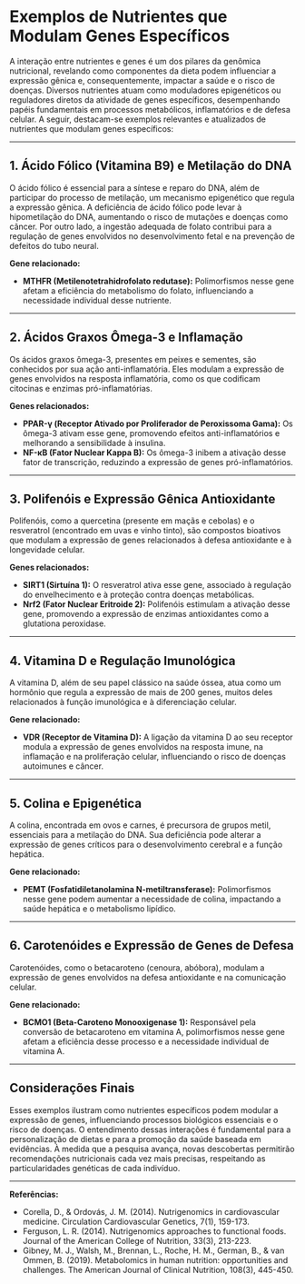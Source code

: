 
# Exemplos de Nutrientes que Modulam Genes Específicos

A interação entre nutrientes e genes é um dos pilares da genômica nutricional, revelando como componentes da dieta podem influenciar a expressão gênica e, consequentemente, impactar a saúde e o risco de doenças. Diversos nutrientes atuam como moduladores epigenéticos ou reguladores diretos da atividade de genes específicos, desempenhando papéis fundamentais em processos metabólicos, inflamatórios e de defesa celular. A seguir, destacam-se exemplos relevantes e atualizados de nutrientes que modulam genes específicos:

---

## 1. Ácido Fólico (Vitamina B9) e Metilação do DNA

O ácido fólico é essencial para a síntese e reparo do DNA, além de participar do processo de metilação, um mecanismo epigenético que regula a expressão gênica. A deficiência de ácido fólico pode levar à hipometilação do DNA, aumentando o risco de mutações e doenças como câncer. Por outro lado, a ingestão adequada de folato contribui para a regulação de genes envolvidos no desenvolvimento fetal e na prevenção de defeitos do tubo neural.

**Gene relacionado:**  
- **MTHFR (Metilenotetrahidrofolato redutase):** Polimorfismos nesse gene afetam a eficiência do metabolismo do folato, influenciando a necessidade individual desse nutriente.

---

## 2. Ácidos Graxos Ômega-3 e Inflamação

Os ácidos graxos ômega-3, presentes em peixes e sementes, são conhecidos por sua ação anti-inflamatória. Eles modulam a expressão de genes envolvidos na resposta inflamatória, como os que codificam citocinas e enzimas pró-inflamatórias.

**Genes relacionados:**  
- **PPAR-γ (Receptor Ativado por Proliferador de Peroxissoma Gama):** Os ômega-3 ativam esse gene, promovendo efeitos anti-inflamatórios e melhorando a sensibilidade à insulina.
- **NF-κB (Fator Nuclear Kappa B):** Os ômega-3 inibem a ativação desse fator de transcrição, reduzindo a expressão de genes pró-inflamatórios.

---

## 3. Polifenóis e Expressão Gênica Antioxidante

Polifenóis, como a quercetina (presente em maçãs e cebolas) e o resveratrol (encontrado em uvas e vinho tinto), são compostos bioativos que modulam a expressão de genes relacionados à defesa antioxidante e à longevidade celular.

**Genes relacionados:**  
- **SIRT1 (Sirtuína 1):** O resveratrol ativa esse gene, associado à regulação do envelhecimento e à proteção contra doenças metabólicas.
- **Nrf2 (Fator Nuclear Eritroide 2):** Polifenóis estimulam a ativação desse gene, promovendo a expressão de enzimas antioxidantes como a glutationa peroxidase.

---

## 4. Vitamina D e Regulação Imunológica

A vitamina D, além de seu papel clássico na saúde óssea, atua como um hormônio que regula a expressão de mais de 200 genes, muitos deles relacionados à função imunológica e à diferenciação celular.

**Gene relacionado:**  
- **VDR (Receptor de Vitamina D):** A ligação da vitamina D ao seu receptor modula a expressão de genes envolvidos na resposta imune, na inflamação e na proliferação celular, influenciando o risco de doenças autoimunes e câncer.

---

## 5. Colina e Epigenética

A colina, encontrada em ovos e carnes, é precursora de grupos metil, essenciais para a metilação do DNA. Sua deficiência pode alterar a expressão de genes críticos para o desenvolvimento cerebral e a função hepática.

**Gene relacionado:**  
- **PEMT (Fosfatidiletanolamina N-metiltransferase):** Polimorfismos nesse gene podem aumentar a necessidade de colina, impactando a saúde hepática e o metabolismo lipídico.

---

## 6. Carotenóides e Expressão de Genes de Defesa

Carotenóides, como o betacaroteno (cenoura, abóbora), modulam a expressão de genes envolvidos na defesa antioxidante e na comunicação celular.

**Gene relacionado:**  
- **BCMO1 (Beta-Caroteno Monooxigenase 1):** Responsável pela conversão de betacaroteno em vitamina A, polimorfismos nesse gene afetam a eficiência desse processo e a necessidade individual de vitamina A.

---

## Considerações Finais

Esses exemplos ilustram como nutrientes específicos podem modular a expressão de genes, influenciando processos biológicos essenciais e o risco de doenças. O entendimento dessas interações é fundamental para a personalização de dietas e para a promoção da saúde baseada em evidências. À medida que a pesquisa avança, novas descobertas permitirão recomendações nutricionais cada vez mais precisas, respeitando as particularidades genéticas de cada indivíduo.

---

**Referências:**

- Corella, D., & Ordovás, J. M. (2014). Nutrigenomics in cardiovascular medicine. Circulation Cardiovascular Genetics, 7(1), 159-173.
- Ferguson, L. R. (2014). Nutrigenomics approaches to functional foods. Journal of the American College of Nutrition, 33(3), 213-223.
- Gibney, M. J., Walsh, M., Brennan, L., Roche, H. M., German, B., & van Ommen, B. (2019). Metabolomics in human nutrition: opportunities and challenges. The American Journal of Clinical Nutrition, 108(3), 445-450.
```
